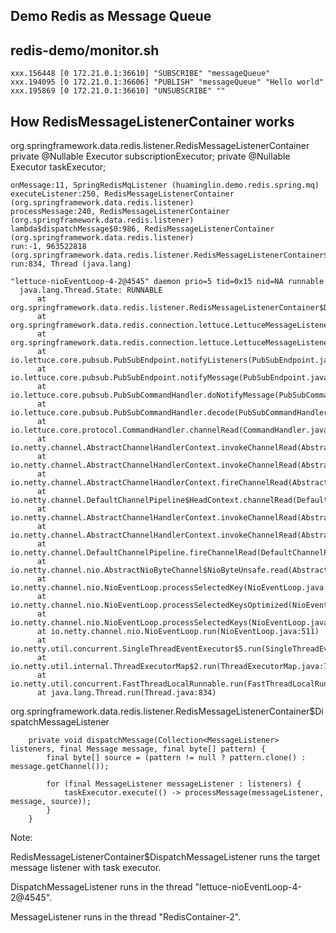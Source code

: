 ## Demo Redis as Message Queue

## redis-demo/monitor.sh

```
xxx.156448 [0 172.21.0.1:36610] "SUBSCRIBE" "messageQueue"
xxx.194095 [0 172.21.0.1:36606] "PUBLISH" "messageQueue" "Hello world"
xxx.195869 [0 172.21.0.1:36610] "UNSUBSCRIBE" ""
```

## How RedisMessageListenerContainer works

org.springframework.data.redis.listener.RedisMessageListenerContainer
private @Nullable Executor subscriptionExecutor;
private @Nullable Executor taskExecutor;

```
onMessage:11, SpringRedisMqListener (huaminglin.demo.redis.spring.mq)
executeListener:250, RedisMessageListenerContainer (org.springframework.data.redis.listener)
processMessage:240, RedisMessageListenerContainer (org.springframework.data.redis.listener)
lambda$dispatchMessage$0:986, RedisMessageListenerContainer (org.springframework.data.redis.listener)
run:-1, 963522818 (org.springframework.data.redis.listener.RedisMessageListenerContainer$$Lambda$342)
run:834, Thread (java.lang)
```

```
"lettuce-nioEventLoop-4-2@4545" daemon prio=5 tid=0x15 nid=NA runnable
  java.lang.Thread.State: RUNNABLE
	  at org.springframework.data.redis.listener.RedisMessageListenerContainer$DispatchMessageListener.onMessage(RedisMessageListenerContainer.java:968)
	  at org.springframework.data.redis.connection.lettuce.LettuceMessageListener.message(LettuceMessageListener.java:43)
	  at org.springframework.data.redis.connection.lettuce.LettuceMessageListener.message(LettuceMessageListener.java:29)
	  at io.lettuce.core.pubsub.PubSubEndpoint.notifyListeners(PubSubEndpoint.java:185)
	  at io.lettuce.core.pubsub.PubSubEndpoint.notifyMessage(PubSubEndpoint.java:174)
	  at io.lettuce.core.pubsub.PubSubCommandHandler.doNotifyMessage(PubSubCommandHandler.java:214)
	  at io.lettuce.core.pubsub.PubSubCommandHandler.decode(PubSubCommandHandler.java:120)
	  at io.lettuce.core.protocol.CommandHandler.channelRead(CommandHandler.java:556)
	  at io.netty.channel.AbstractChannelHandlerContext.invokeChannelRead(AbstractChannelHandlerContext.java:374)
	  at io.netty.channel.AbstractChannelHandlerContext.invokeChannelRead(AbstractChannelHandlerContext.java:360)
	  at io.netty.channel.AbstractChannelHandlerContext.fireChannelRead(AbstractChannelHandlerContext.java:352)
	  at io.netty.channel.DefaultChannelPipeline$HeadContext.channelRead(DefaultChannelPipeline.java:1421)
	  at io.netty.channel.AbstractChannelHandlerContext.invokeChannelRead(AbstractChannelHandlerContext.java:374)
	  at io.netty.channel.AbstractChannelHandlerContext.invokeChannelRead(AbstractChannelHandlerContext.java:360)
	  at io.netty.channel.DefaultChannelPipeline.fireChannelRead(DefaultChannelPipeline.java:930)
	  at io.netty.channel.nio.AbstractNioByteChannel$NioByteUnsafe.read(AbstractNioByteChannel.java:163)
	  at io.netty.channel.nio.NioEventLoop.processSelectedKey(NioEventLoop.java:697)
	  at io.netty.channel.nio.NioEventLoop.processSelectedKeysOptimized(NioEventLoop.java:632)
	  at io.netty.channel.nio.NioEventLoop.processSelectedKeys(NioEventLoop.java:549)
	  at io.netty.channel.nio.NioEventLoop.run(NioEventLoop.java:511)
	  at io.netty.util.concurrent.SingleThreadEventExecutor$5.run(SingleThreadEventExecutor.java:918)
	  at io.netty.util.internal.ThreadExecutorMap$2.run(ThreadExecutorMap.java:74)
	  at io.netty.util.concurrent.FastThreadLocalRunnable.run(FastThreadLocalRunnable.java:30)
	  at java.lang.Thread.run(Thread.java:834)
```

org.springframework.data.redis.listener.RedisMessageListenerContainer$DispatchMessageListener

```
	private void dispatchMessage(Collection<MessageListener> listeners, final Message message, final byte[] pattern) {
		final byte[] source = (pattern != null ? pattern.clone() : message.getChannel());

		for (final MessageListener messageListener : listeners) {
			taskExecutor.execute(() -> processMessage(messageListener, message, source));
		}
	}
```

Note:

RedisMessageListenerContainer$DispatchMessageListener runs the target message listener with task executor.

DispatchMessageListener runs in the thread "lettuce-nioEventLoop-4-2@4545".

MessageListener runs in the thread "RedisContainer-2".
